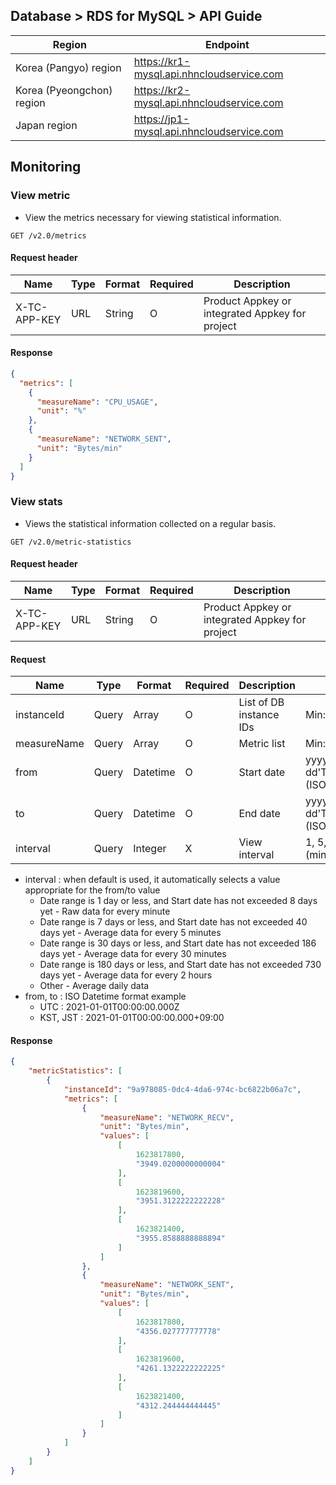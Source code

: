 ## Database > RDS for MySQL > API Guide

| Region | Endpoint |
|---|---|
| Korea (Pangyo) region | https://kr1-mysql.api.nhncloudservice.com |
| Korea (Pyeongchon) region | https://kr2-mysql.api.nhncloudservice.com |
| Japan region | https://jp1-mysql.api.nhncloudservice.com |

## Monitoring

### View metric

- View the metrics necessary for viewing statistical information.

```
GET /v2.0/metrics
```

#### Request header

| Name | Type | Format | Required | Description |
|---|---|---|---|---|
| X-TC-APP-KEY | URL | String | O | Product Appkey or integrated Appkey for project |

#### Response

```json
{
  "metrics": [
    {
      "measureName": "CPU_USAGE",
      "unit": "%"
    },
    {
      "measureName": "NETWORK_SENT",
      "unit": "Bytes/min"
    }
  ]
}
```

### View stats

- Views the statistical information collected on a regular basis.

```
GET /v2.0/metric-statistics
```

#### Request header

| Name | Type | Format | Required | Description |
|---|---|---|---|---|
| X-TC-APP-KEY | URL | String | O | Product Appkey or integrated Appkey for project |

#### Request

| Name | Type | Format | Required | Description | Constraints |
|---|---|---|---|---|---|
| instanceId | Query | Array | O | List of DB instance IDs | Min:1, Max: 20 |
| measureName | Query | Array | O | Metric list | Min:1 |
| from | Query | Datetime | O | Start date | yyyy-MM-dd'T'HH:mm:ss.SSSXXX (ISO Datetime) |
| to | Query | Datetime | O | End date | yyyy-MM-dd'T'HH:mm:ss.SSSXXX (ISO Datetime) |
| interval | Query | Integer | X | View interval | 1, 5, 30, 120, 1440 (minutes) |

- interval : when default is used, it automatically selects a value appropriate for the from/to value
    - Date range is 1 day or less, and Start date has not exceeded 8 days yet - Raw data for every minute
    - Date range is 7 days or less, and Start date has not exceeded 40 days yet - Average data for every 5 minutes
    - Date range is 30 days or less, and Start date has not exceeded 186 days yet - Average data for every 30 minutes
    - Date range is 180 days or less, and Start date has not exceeded 730 days yet - Average data for every 2 hours
    - Other - Average daily data
- from, to : ISO Datetime format example
    - UTC : 2021-01-01T00:00:00.000Z
    - KST, JST : 2021-01-01T00:00:00.000+09:00

#### Response

```json
{
    "metricStatistics": [
        {
            "instanceId": "9a978085-0dc4-4da6-974c-bc6822b06a7c",
            "metrics": [
                {
                    "measureName": "NETWORK_RECV",
                    "unit": "Bytes/min",
                    "values": [
                        [
                            1623817800,
                            "3949.0200000000004"
                        ],
                        [
                            1623819600,
                            "3951.3122222222228"
                        ],
                        [
                            1623821400,
                            "3955.8588888888894"
                        ]
                    ]
                },
                {
                    "measureName": "NETWORK_SENT",
                    "unit": "Bytes/min",
                    "values": [
                        [
                            1623817800,
                            "4356.027777777778"
                        ],
                        [
                            1623819600,
                            "4261.1322222222225"
                        ],
                        [
                            1623821400,
                            "4312.244444444445"
                        ]
                    ]
                }
            ]
        }
    ]
}
```
